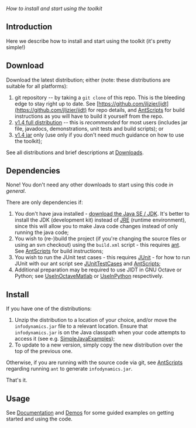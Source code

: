 _How to install and start using the toolkit_

## Introduction

Here we describe how to install and start using the toolkit (it's pretty simple!)

## Download

Download the latest distribution; either (note: these distributions are suitable for all platforms):
 1. git repository -- by taking a `git clone` of this repo. This is the bleeding edge to stay right up to date. See [https://github.com/jlizier/jidt](https://github.com/jlizier/jidt) for repo details, and [AntScripts](AntScripts) for build instructions as you will have to build it yourself from the repo.
 1. [v1.4 full distribution](http://lizier.me/joseph/software/jidt/download.php?file=infodynamics-dist-1.4.zip) -- this is *recommended* for most users (includes jar file, javadocs, demonstrations, unit tests and build scripts); or
 1. [v1.4 jar](http://lizier.me/joseph/software/jidt/download.php?file=infodynamics-jar-1.4.zip) only (use only if you don't need much guidance on how to use the toolkit);

See all distributions and brief descriptions at [Downloads](Downloads).

## Dependencies

None! You don't need any other downloads to start using this code _in general_.

There are only dependencies if:
 1. You don't have java installed - [download the Java SE / JDK](http://www.oracle.com/technetwork/java/javase/overview/index.html). It's better to install the JDK (development kit) instead of [JRE](http://java.com/) (runtime environment), since this will allow you to make Java code changes instead of only running the java code;
 1. You wish to (re-)build the project (if you're changing the source files or using an svn checkout) using the `build.xml` script - this requires [ant](http://ant.apache.org/). See [AntScripts](AntScripts) for build instructions;
 1. You wish to run the JUnit test cases - this requires [JUnit](http://www.junit.org/) - for how to run JUnit with our ant script see [JUnitTestCases](JUnitTestCases) and [AntScripts](AntScipts);
 1. Additional preparation may be required to use JIDT in GNU Octave or Python; see [UseInOctaveMatlab](UseInOctaveMatlab) or [UseInPython](UseInPython) respectively.

## Install

If you have one of the distributions:
 1. Unzip the distribution to a location of your choice, and/or move the `infodynamics.jar` file to a relevant location. Ensure that `infodynamics.jar` is on the Java classpath when your code attempts to access it (see e.g. [SimpleJavaExamples](SimpleJavaExamples));
 1. To update to a new version, simply copy the new distribution over the top of the previous one.

Otherwise, if you are running with the source code via git, see [AntScripts](AntScripts) regarding running `ant` to generate `infodynamics.jar`.

That's it.

## Usage

See [Documentation](Documentation) and [Demos](Demos) for some guided examples on getting started and using the code.